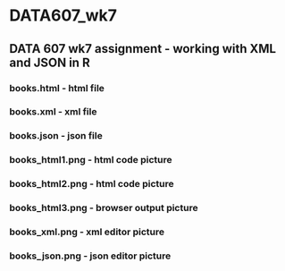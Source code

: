 # DATA607_wk7
## DATA 607 wk7 assignment - working with XML and JSON in R
### books.html  - html file
### books.xml   - xml file
### books.json  - json file
### books_html1.png - html code picture
### books_html2.png - html code picture
### books_html3.png - browser output picture
### books_xml.png    - xml editor picture 
### books_json.png   - json editor picture

